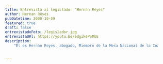 ```yaml
---
title: Entrevista al legislador "Hernan Reyes"
author: Hernan Reyes
pubDatetime: 2000-10-09
featured: true
draft: false
entrevistadoFoto: /legislador.jpg
entrevistaURl: https://youtu.be/edgikePoMbE
description: 
    "Él es Hernán Reyes, abogado, Miembro de la Mesa Nacional de la Coalición Cívica ARI, actual Legislador Porteño por Vamos Juntos y presidente de la Comisión de Asuntos Constitucionales. Como nosotros, ve a la Comunidad Armenia como pieza vital de la Ciudad y cree que proyectos como este son fundamentales para asegurar la memoria activa y el reclamo de justicia por el Genocidio Armenio."


---
```


